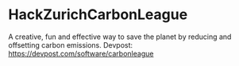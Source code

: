 # HackZurichCarbonLeague
A creative, fun and effective way to save the planet by reducing and offsetting carbon emissions.
Devpost: https://devpost.com/software/carbonleague
